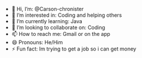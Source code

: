 - 👋 Hi, I’m: @Carson-chronister
- 👀 I’m interested in: Coding and helping others
- 🌱 I’m currently learning: Java
- 💞️ I’m looking to collaborate on: Coding
- 📫 How to reach me: Gmail or on the app
- 😄 Pronouns: He/Him
- ⚡ Fun fact: Im trying to get a job so i can get money

<!---
Carson-chronister/Carson-chronister is a ✨ special ✨ repository because its `README.md` (this file) appears on your GitHub profile.
You can click the Preview link to take a look at your changes.
--->

